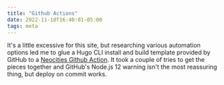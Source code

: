 ```yaml
---
title: "Github Actions"
date: 2022-11-10T16:40:01-05:00
tags: meta
---
```


It's a little excessive for this site, but researching various automation options led me to glue a Hugo CLI install and build template provided by GitHub to a
[Neocities Github Action](https://jonathanchang.org/blog/deploying-your-static-site-to-neocities-using-github-actions/#adding-your-neocities-api-token). It took a couple of tries to get the pieces together and GitHub's Node.js 12 warning isn't the most reassuring thing, but deploy on commit works.